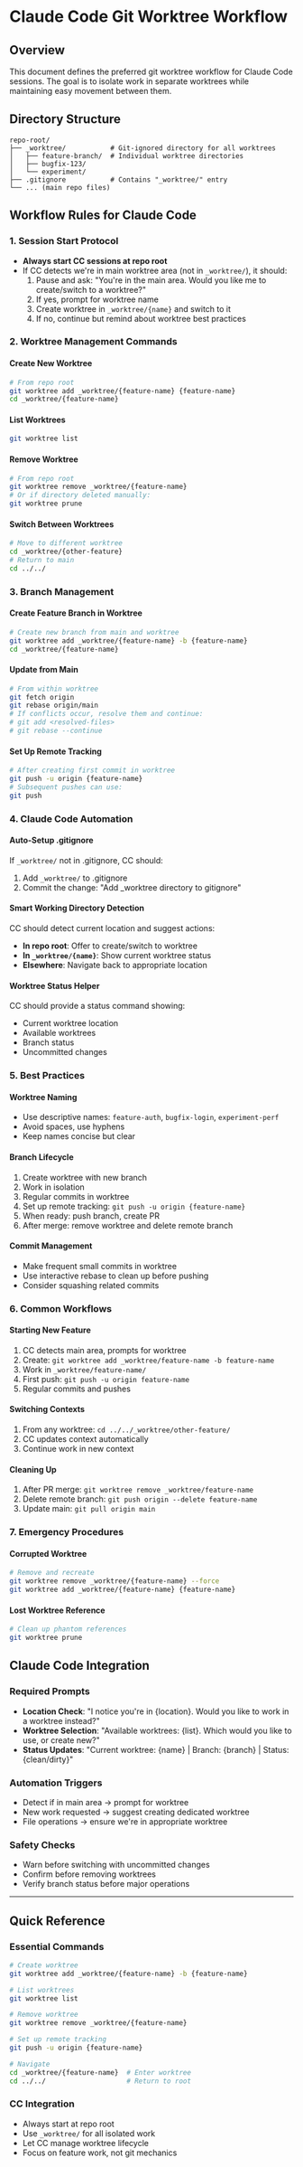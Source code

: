 # Claude Code Git Worktree Workflow

## Overview
This document defines the preferred git worktree workflow for Claude Code sessions. The goal is to isolate work in separate worktrees while maintaining easy movement between them.

## Directory Structure
```
repo-root/
├── _worktree/           # Git-ignored directory for all worktrees
│   ├── feature-branch/  # Individual worktree directories
│   ├── bugfix-123/
│   └── experiment/
├── .gitignore           # Contains "_worktree/" entry
└── ... (main repo files)
```

## Workflow Rules for Claude Code

### 1. Session Start Protocol
- **Always start CC sessions at repo root**
- If CC detects we're in main worktree area (not in `_worktree/`), it should:
  1. Pause and ask: "You're in the main area. Would you like me to create/switch to a worktree?"
  2. If yes, prompt for worktree name
  3. Create worktree in `_worktree/{name}` and switch to it
  4. If no, continue but remind about worktree best practices

### 2. Worktree Management Commands

#### Create New Worktree
```bash
# From repo root
git worktree add _worktree/{feature-name} {feature-name}
cd _worktree/{feature-name}
```

#### List Worktrees
```bash
git worktree list
```

#### Remove Worktree
```bash
# From repo root
git worktree remove _worktree/{feature-name}
# Or if directory deleted manually:
git worktree prune
```

#### Switch Between Worktrees
```bash
# Move to different worktree
cd _worktree/{other-feature}
# Return to main
cd ../../
```

### 3. Branch Management

#### Create Feature Branch in Worktree
```bash
# Create new branch from main and worktree
git worktree add _worktree/{feature-name} -b {feature-name}
cd _worktree/{feature-name}
```

#### Update from Main
```bash
# From within worktree
git fetch origin
git rebase origin/main
# If conflicts occur, resolve them and continue:
# git add <resolved-files>
# git rebase --continue
```

#### Set Up Remote Tracking
```bash
# After creating first commit in worktree
git push -u origin {feature-name}
# Subsequent pushes can use:
git push
```

### 4. Claude Code Automation

#### Auto-Setup .gitignore
If `_worktree/` not in .gitignore, CC should:
1. Add `_worktree/` to .gitignore
2. Commit the change: "Add _worktree directory to gitignore"

#### Smart Working Directory Detection
CC should detect current location and suggest actions:
- **In repo root**: Offer to create/switch to worktree
- **In `_worktree/{name}`**: Show current worktree status
- **Elsewhere**: Navigate back to appropriate location

#### Worktree Status Helper
CC should provide a status command showing:
- Current worktree location
- Available worktrees
- Branch status
- Uncommitted changes

### 5. Best Practices

#### Worktree Naming
- Use descriptive names: `feature-auth`, `bugfix-login`, `experiment-perf`
- Avoid spaces, use hyphens
- Keep names concise but clear

#### Branch Lifecycle
1. Create worktree with new branch
2. Work in isolation
3. Regular commits in worktree
4. Set up remote tracking: `git push -u origin {feature-name}`
5. When ready: push branch, create PR
6. After merge: remove worktree and delete remote branch

#### Commit Management
- Make frequent small commits in worktree
- Use interactive rebase to clean up before pushing
- Consider squashing related commits

### 6. Common Workflows

#### Starting New Feature
1. CC detects main area, prompts for worktree
2. Create: `git worktree add _worktree/feature-name -b feature-name`
3. Work in `_worktree/feature-name/`
4. First push: `git push -u origin feature-name`
5. Regular commits and pushes

#### Switching Contexts
1. From any worktree: `cd ../../_worktree/other-feature/`
2. CC updates context automatically
3. Continue work in new context

#### Cleaning Up
1. After PR merge: `git worktree remove _worktree/feature-name`
2. Delete remote branch: `git push origin --delete feature-name`
3. Update main: `git pull origin main`

### 7. Emergency Procedures

#### Corrupted Worktree
```bash
# Remove and recreate
git worktree remove _worktree/{feature-name} --force
git worktree add _worktree/{feature-name} {feature-name}
```

#### Lost Worktree Reference
```bash
# Clean up phantom references
git worktree prune
```

## Claude Code Integration

### Required Prompts
- **Location Check**: "I notice you're in {location}. Would you like to work in a worktree instead?"
- **Worktree Selection**: "Available worktrees: {list}. Which would you like to use, or create new?"
- **Status Updates**: "Current worktree: {name} | Branch: {branch} | Status: {clean/dirty}"

### Automation Triggers
- Detect if in main area → prompt for worktree
- New work requested → suggest creating dedicated worktree
- File operations → ensure we're in appropriate worktree

### Safety Checks
- Warn before switching with uncommitted changes
- Confirm before removing worktrees
- Verify branch status before major operations

---

## Quick Reference

### Essential Commands
```bash
# Create worktree
git worktree add _worktree/{feature-name} -b {feature-name}

# List worktrees  
git worktree list

# Remove worktree
git worktree remove _worktree/{feature-name}

# Set up remote tracking
git push -u origin {feature-name}

# Navigate
cd _worktree/{feature-name}  # Enter worktree
cd ../../                    # Return to root
```

### CC Integration
- Always start at repo root
- Use `_worktree/` for all isolated work
- Let CC manage worktree lifecycle
- Focus on feature work, not git mechanics